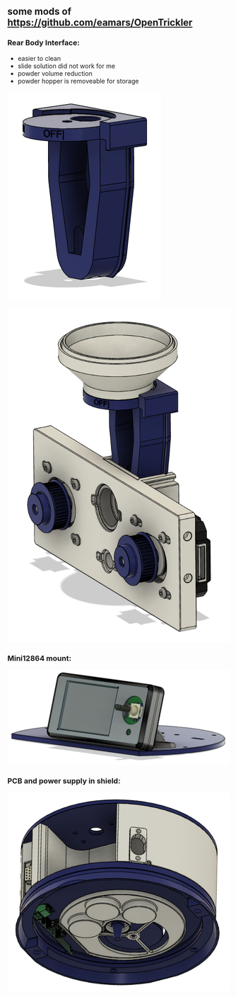 ## some mods of https://github.com/eamars/OpenTrickler

### Rear Body Interface:
- easier to clean
- slide solution did not work for me
- powder volume reduction
- powder hopper is removeable for storage

![screenshot](pics/rear_body_interface_mod01.png)

![screenshot](pics/rear_body_interface_mod02.png)

### Mini12864 mount:

![screenshot](pics/mini12864_mount.png)

### PCB and power supply in shield:

![screenshot](pics/A&D_FX_Shield_all_in.png)
